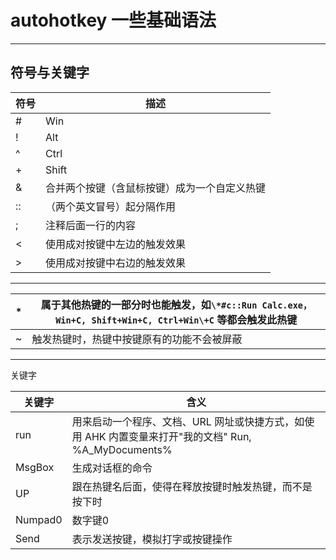 # autohotkey 一些基础语法

---

## 符号与关键字

|符号|          描述           |
|--|-----------------------|
|\#|          Win          |
|! |          Alt          |
|^ |         Ctrl          |
|\+|         Shift         |
|& |合并两个按键（含鼠标按键）成为一个自定义热键 |
|::|     （两个英文冒号）起分隔作用     |
|; |       注释后面一行的内容       |
|< |    使用成对按键中左边的触发效果     |
|\>|    使用成对按键中右边的触发效果     |

---

|\*| 属于其他热键的一部分时也能触发，如`\*#c::Run Calc.exe，Win+C, Shift+Win+C, Ctrl+Win\+C` 等都会触发此热键 |
|--|------------------------------------------------------------------------------|
|~ |                            触发热键时，热键中按键原有的功能不会被屏蔽                             |

---

关键字

|  关键字  |                                含义                                 |
|-------|-------------------------------------------------------------------|
|  run  |用来启动一个程序、文档、URL 网址或快捷方式，如使用 AHK 内置变量来打开"我的文档" Run, %A_MyDocuments% |
|MsgBox |                             生成对话框的命令                              |
|  UP   |                    跟在热键名后面，使得在释放按键时触发热键，而不是按下时                    |
|Numpad0|                               数字键0                                |
| Send  |                         表示发送按键，模拟打字或按键操作                          |
